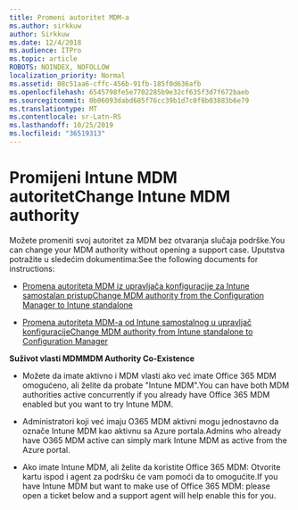 ```yaml
---
title: Promeni autoritet MDM-a
ms.author: sirkkuw
author: Sirkkuw
ms.date: 12/4/2018
ms.audience: ITPro
ms.topic: article
ROBOTS: NOINDEX, NOFOLLOW
localization_priority: Normal
ms.assetid: 08c51aa6-cffc-456b-91fb-185f0d636afb
ms.openlocfilehash: 6545798fe5e7702285b9e32cf635f3d7f672baeb
ms.sourcegitcommit: 0b06093dabd685f76cc39b1d7c0f8b03883b6e79
ms.translationtype: MT
ms.contentlocale: sr-Latn-RS
ms.lasthandoff: 10/25/2019
ms.locfileid: "36519313"
---
```

# <a name="change-intune-mdm-authority"></a><span data-ttu-id="fcc0e-102">Promijeni Intune MDM autoritet</span><span class="sxs-lookup"><span data-stu-id="fcc0e-102">Change Intune MDM authority</span></span>

<span data-ttu-id="fcc0e-103">Možete promeniti svoj autoritet za MDM bez otvaranja slučaja podrške.</span><span class="sxs-lookup"><span data-stu-id="fcc0e-103">You can change your MDM authority without opening a support case.</span></span> <span data-ttu-id="fcc0e-104">Uputstva potražite u sledećim dokumentima:</span><span class="sxs-lookup"><span data-stu-id="fcc0e-104">See the following documents for instructions:</span></span>
  
- [<span data-ttu-id="fcc0e-105">Promena autoriteta MDM iz upravljača konfiguracije za Intune samostalan pristup</span><span class="sxs-lookup"><span data-stu-id="fcc0e-105">Change MDM authority from the Configuration Manager to Intune standalone</span></span>](https://docs.microsoft.com/sccm/mdm/deploy-use/migrate-change-mdm-authority)
    
- [<span data-ttu-id="fcc0e-106">Promena autoriteta MDM-a od Intune samostalnog u upravljač konfiguracije</span><span class="sxs-lookup"><span data-stu-id="fcc0e-106">Change MDM authority from Intune standalone to Configuration Manager</span></span>](https://docs.microsoft.com/sccm/mdm/deploy-use/change-mdm-authority)
    
 <span data-ttu-id="fcc0e-107">**Suživot vlasti MDM**</span><span class="sxs-lookup"><span data-stu-id="fcc0e-107">**MDM Authority Co-Existence**</span></span>
  
- <span data-ttu-id="fcc0e-108">Možete da imate aktivno i MDM vlasti ako već imate Office 365 MDM omogućeno, ali želite da probate "Intune MDM".</span><span class="sxs-lookup"><span data-stu-id="fcc0e-108">You can have both MDM authorities active concurrently if you already have Office 365 MDM enabled but you want to try Intune MDM.</span></span>
    
- <span data-ttu-id="fcc0e-109">Administratori koji već imaju O365 MDM aktivni mogu jednostavno da označe Intune MDM kao aktivnu sa Azure portala.</span><span class="sxs-lookup"><span data-stu-id="fcc0e-109">Admins who already have O365 MDM active can simply mark Intune MDM as active from the Azure portal.</span></span>
    
- <span data-ttu-id="fcc0e-110">Ako imate Intune MDM, ali želite da koristite Office 365 MDM: Otvorite kartu ispod i agent za podršku će vam pomoći da to omogućite.</span><span class="sxs-lookup"><span data-stu-id="fcc0e-110">If you have Intune MDM but want to make use of Office 365 MDM: please open a ticket below and a support agent will help enable this for you.</span></span>
    

